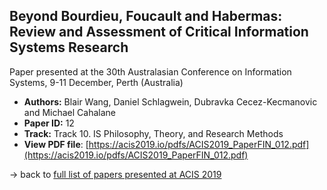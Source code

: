 ## Beyond Bourdieu, Foucault and Habermas: Review and Assessment of Critical Information Systems Research

Paper presented at the 30th Australasian Conference on Information Systems, 9-11 December, Perth (Australia)
- **Authors:** Blair Wang, Daniel Schlagwein, Dubravka Cecez-Kecmanovic and Michael Cahalane
- **Paper ID:** 12
- **Track:** Track 10. IS Philosophy, Theory, and Research Methods
- **View PDF file**: [https://acis2019.io/pdfs/ACIS2019_PaperFIN_012.pdf](https://acis2019.io/pdfs/ACIS2019_PaperFIN_012.pdf)

&rarr; back to [full list of papers presented at ACIS 2019](https://acis2019.io/)
